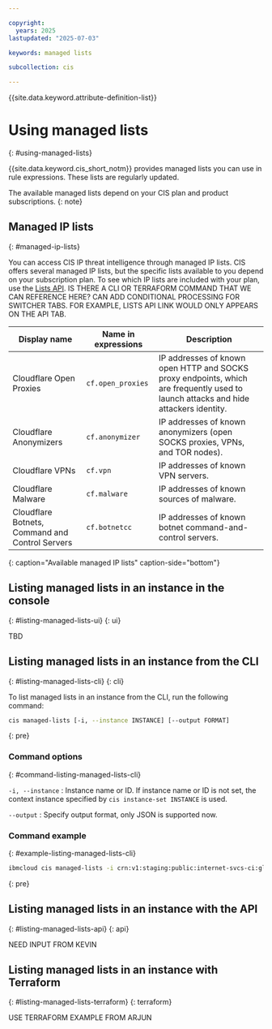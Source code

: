 ```yaml
---

copyright:
  years: 2025
lastupdated: "2025-07-03"

keywords: managed lists

subcollection: cis

---
```


{{site.data.keyword.attribute-definition-list}}

# Using managed lists
{: #using-managed-lists}

{{site.data.keyword.cis_short_notm}} provides managed lists you can use in rule expressions. These lists are regularly updated.

The available managed lists depend on your CIS plan and product subscriptions.
{: note}

## Managed IP lists
{: #managed-ip-lists}

You can access CIS IP threat intelligence through managed IP lists. CIS offers several managed IP lists, but the specific lists available to you depend on your subscription plan. To see which IP lists are included with your plan, use the [Lists API](/apidocs/cis#create-custom-lists).  IS THERE A CLI OR TERRAFORM COMMAND THAT WE CAN REFERENCE HERE? CAN ADD CONDITIONAL PROCESSING FOR SWITCHER TABS.  FOR EXAMPLE, LISTS API LINK WOULD ONLY APPEARS ON THE API TAB.

| Display name | Name in expressions | Description |
| ------------ | ------------------- | ----------- |
| Cloudflare Open Proxies | `cf.open_proxies` | IP addresses of known open HTTP and SOCKS proxy endpoints, which are frequently used to launch attacks and hide attackers identity.|
| Cloudflare Anonymizers | `cf.anonymizer` | IP addresses of known anonymizers (open SOCKS proxies, VPNs, and TOR nodes). |
| Cloudflare VPNs | `cf.vpn` | IP addresses of known VPN servers. |
| Cloudflare Malware | `cf.malware` | IP addresses of known sources of malware. |
| Cloudflare Botnets, Command and Control Servers | `cf.botnetcc` | IP addresses of known botnet command-and-control servers. |
{: caption="Available managed IP lists" caption-side="bottom"}

## Listing managed lists in an instance in the console
{: #listing-managed-lists-ui}
{: ui}

TBD

## Listing managed lists in an instance from the CLI
{: #listing-managed-lists-cli}
{: cli}

To list managed lists in an instance from the CLI, run the following command:

```sh
cis managed-lists [-i, --instance INSTANCE] [--output FORMAT]
```
{: pre}

### Command options
{: #command-listing-managed-lists-cli}

`-i, --instance`
:   Instance name or ID. If instance name or ID is not set, the context instance specified by `cis instance-set INSTANCE` is used.

`--output`
:   Specify output format, only JSON is supported now.

### Command example
{: #example-listing-managed-lists-cli}

```sh
ibmcloud cis managed-lists -i crn:v1:staging:public:internet-svcs-ci:global:a/c987fg3e4h278745690dp435683568rp:eg7kb437-4893-56yl-4wn9-c595j8t78gr9:: -o json
```
{: pre}

## Listing managed lists in an instance with the API
{: #listing-managed-lists-api}
{: api}

NEED INPUT FROM KEVIN

## Listing managed lists in an instance with Terraform
{: #listing-managed-lists-terraform}
{: terraform}

USE TERRAFORM EXAMPLE FROM ARJUN 
